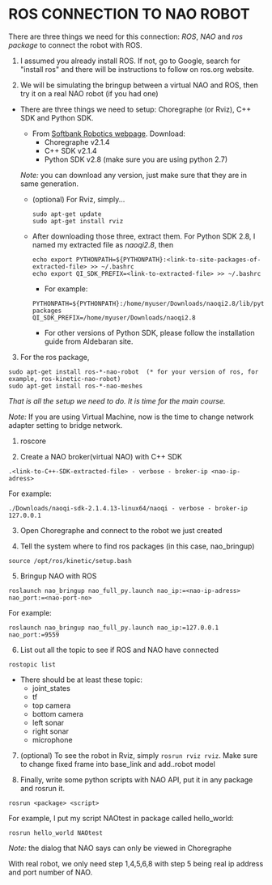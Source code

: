 # ROS CONNECTION TO NAO ROBOT

There are three things we need for this connection: *ROS*, *NAO* and *ros package* to connect the robot with ROS.
1. I assumed you already install ROS. If not, go to Google, search for "install ros" and there will be instructions to follow on ros.org website.
  
2. We will be simulating the bringup between a virtual NAO and ROS, then try it on a real NAO robot (if you had one)
- There are three things we need to setup: Choregraphe (or Rviz), C++ SDK and Python SDK.

  - From [Softbank Robotics webpage](https://www.softbankrobotics.com/emea/en/support/nao-6/downloads-softwares). Download:
    - Choregraphe v2.1.4
    - C++ SDK v2.1.4
    - Python SDK v2.8 (make sure you are using python 2.7)

  *Note:* you can download any version, just make sure that they are in same generation.
  
  - (optional) For Rviz, simply...
    ```
    sudo apt-get update
    sudo apt-get install rviz
    ```
  - After downloading those three, extract them. For Python SDK 2.8, I named my extracted file as *naoqi2.8*, then
    ```
    echo export PYTHONPATH=${PYTHONPATH}:<link-to-site-packages-of-extracted-file> >> ~/.bashrc
    echo export QI_SDK_PREFIX=<link-to-extracted-file> >> ~/.bashrc
    ```
    - For example:
    ```
    PYTHONPATH=${PYTHONPATH}:/home/myuser/Downloads/naoqi2.8/lib/python2.7/site-packages
    QI_SDK_PREFIX=/home/myuser/Downloads/naoqi2.8
    ```
    - For other versions of Python SDK, please follow the installation guide from Aldebaran site.
      
3. For the ros package,
  ```
  sudo apt-get install ros-*-nao-robot  (* for your version of ros, for example, ros-kinetic-nao-robot)
  sudo apt-get install ros-*-nao-meshes
  ```
_That is all the setup we need to do. It is time for the main course._

*Note:* If you are using Virtual Machine, now is the time to change network adapter setting to bridge network.

1) roscore
  
2) Create a NAO broker(virtual NAO) with C++ SDK
```
.<link-to-C++-SDK-extracted-file> - verbose - broker-ip <nao-ip-adress>
```
For example:
```
./Downloads/naoqi-sdk-2.1.4.13-linux64/naoqi - verbose - broker-ip 127.0.0.1
```
3) Open Choregraphe and connect to the robot we just created

4) Tell the system where to find ros packages (in this case, nao_bringup)
```
source /opt/ros/kinetic/setup.bash
```
5) Bringup NAO with ROS
```
roslaunch nao_bringup nao_full_py.launch nao_ip:=<nao-ip-adress> nao_port:=<nao-port-no>
```
For example:
```
roslaunch nao_bringup nao_full_py.launch nao_ip:=127.0.0.1 nao_port:=9559
```
6) List out all the topic to see if ROS and NAO have connected
```
rostopic list
```
- There should be at least these topic:
  - joint_states
  - tf
  - top camera
  - bottom camera
  - left sonar
  - right sonar
  - microphone
    
7) (optional) To see the robot in Rviz, simply `rosrun rviz rviz`. Make sure to change fixed frame into base_link and add..robot model
    
8) Finally, write some python scripts with NAO API, put it in any package and rosrun it.
```
rosrun <package> <script>
```
For example, I put my script NAOtest in package called hello_world:
```
rosrun hello_world NAOtest
```

*Note:* the dialog that NAO says can only be viewed in Choregraphe

With real robot, we only need step 1,4,5,6,8 with step 5 being real ip address and port number of NAO.
